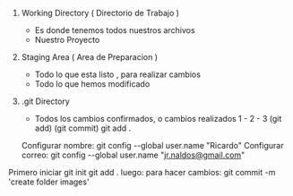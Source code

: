 <!--Estados de GIT -->

1. Working Directory ( Directorio de Trabajo )
    - Es donde tenemos todos nuestros archivos
    - Nuestro Proyecto
2.  Staging Area ( Area de Preparacion )
    - Todo lo que esta listo , para realizar cambios
    - Todo lo que hemos modificado 
3.  .git Directory 
    -   Todos los cambios confirmados, o cambios realizados
1       -           2            -        3
    (git add)               (git commit)
     git add .

    Configurar nombre: git config --global user.name "Ricardo"
    Configurar correo: git config --global user.name "jr.naldos@gmail.com"

Primero iniciar git init
git add . 
luego:   para hacer cambios: git commit -m 'create folder images'